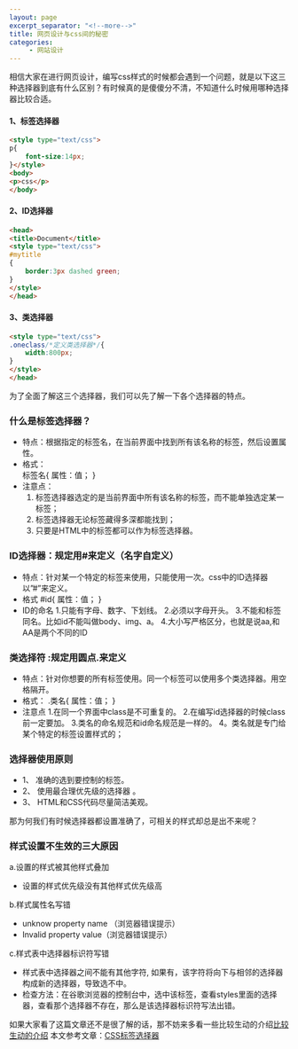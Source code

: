 ```yaml
---
layout: page
excerpt_separator: "<!--more-->"
title: 网页设计与css间的秘密
categories:
     - 网站设计
---
```

相信大家在进行网页设计，编写css样式的时候都会遇到一个问题，就是以下这三种选择器到底有什么区别？有时候真的是傻傻分不清，不知道什么时候用哪种选择器比较合适。
<!--more-->
#### 1、标签选择器
```markdown
<style type="text/css">
p{
    font-size:14px;
}</style>
<body>
<p>css</p>
</body>
```
#### 2、ID选择器
```markdown
<head>
<title>Document</title>
<style type="text/css">
#mytitle
{
    border:3px dashed green;
}
</style>
</head>
```
#### 3、类选择器
```markdown
<style type="text/css">
.oneclass/*定义类选择器*/{
    width:800px;
}
</style>
</head>
```

为了全面了解这三个选择器，我们可以先了解一下各个选择器的特点。

### 什么是标签选择器？  
- 特点：根据指定的标签名，在当前界面中找到所有该名称的标签，然后设置属性。  
- 格式：  
标签名{ 
 属性：值；
   }  
- 注意点： 
   1. 标签选择器选定的是当前界面中所有该名称的标签，而不能单独选定某一标签；   
   2. 标签选择器无论标签藏得多深都能找到；  
   3. 只要是HTML中的标签都可以作为标签选择器。

### ID选择器：规定用#来定义（名字自定义）
- 特点：针对某一个特定的标签来使用，只能使用一次。css中的ID选择器以”#”来定义。
- 格式
#id{ 
 属性：值；
  }
- ID的命名
1.只能有字母、数字、下划线。 
2.必须以字母开头。 
3.不能和标签同名。比如id不能叫做body、img、a。 
4.大小写严格区分，也就是说aa,和AA是两个不同的ID

### 类选择符 :规定用圆点.来定义
- 特点：针对你想要的所有标签使用。同一个标签可以使用多个类选择器。用空格隔开。
- 格式： 
.类名{  属性：值；  }
- 注意点
1.在同一个界面中class是不可重复的。
2.在编写id选择器的时候class前一定要加。
3.类名的命名规范和id命名规范是一样的。
4。类名就是专门给某个特定的标签设置样式的；

### 选择器使用原则
- 1、 准确的选到要控制的标签。  
- 2、 使用最合理优先级的选择器 。
- 3、 HTML和CSS代码尽量简洁美观。

那为何我们有时候选择器都设置准确了，可相关的样式却总是出不来呢？

### 样式设置不生效的三大原因 

a.设置的样式被其他样式叠加               
- 设置的样式优先级没有其他样式优先级高
             
b.样式属性名写错               
- unknow property name  （浏览器错误提示）              
- Invalid property value（浏览器错误提示）  
           
c.样式表中选择器标识符写错                
- 样式表中选择器之间不能有其他字符, 如果有，该字符将向下与相邻的选择器构成新的选择器，导致选不中。
- 检查方法：在谷歌浏览器的控制台中，选中该标签，查看styles里面的选择器，查看那个选择器不存在，那么是该选择器标识符写法出错。

如果大家看了这篇文章还不是很了解的话，那不妨来多看一些比较生动的介绍[比较生动的介绍](https://www.zhihu.com/question/20081418)
本文参考文章：[CSS标签选择器](https://blog.csdn.net/u010636314/article/details/74276626)